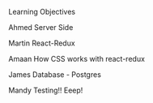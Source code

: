 Learning Objectives 

Ahmed 
Server Side

Martin 
React-Redux

Amaan
How CSS works with react-redux

James
Database - Postgres

Mandy
Testing!! Eeep! 
